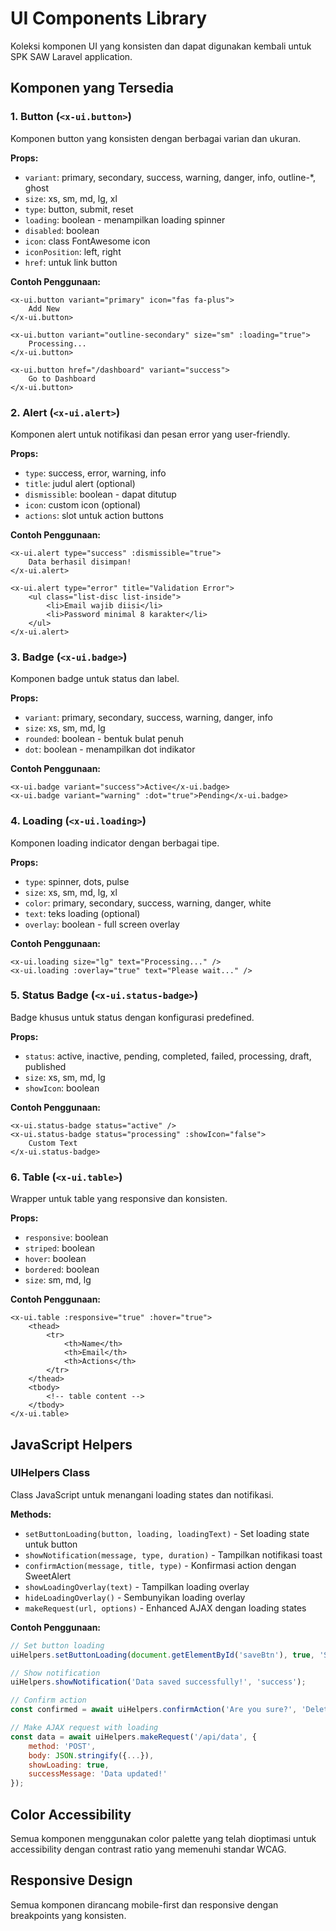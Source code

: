# UI Components Library

Koleksi komponen UI yang konsisten dan dapat digunakan kembali untuk SPK SAW Laravel application.

## Komponen yang Tersedia

### 1. Button (`<x-ui.button>`)
Komponen button yang konsisten dengan berbagai varian dan ukuran.

**Props:**
- `variant`: primary, secondary, success, warning, danger, info, outline-*, ghost
- `size`: xs, sm, md, lg, xl
- `type`: button, submit, reset
- `loading`: boolean - menampilkan loading spinner
- `disabled`: boolean
- `icon`: class FontAwesome icon
- `iconPosition`: left, right
- `href`: untuk link button

**Contoh Penggunaan:**
```blade
<x-ui.button variant="primary" icon="fas fa-plus">
    Add New
</x-ui.button>

<x-ui.button variant="outline-secondary" size="sm" :loading="true">
    Processing...
</x-ui.button>

<x-ui.button href="/dashboard" variant="success">
    Go to Dashboard
</x-ui.button>
```

### 2. Alert (`<x-ui.alert>`)
Komponen alert untuk notifikasi dan pesan error yang user-friendly.

**Props:**
- `type`: success, error, warning, info
- `title`: judul alert (optional)
- `dismissible`: boolean - dapat ditutup
- `icon`: custom icon (optional)
- `actions`: slot untuk action buttons

**Contoh Penggunaan:**
```blade
<x-ui.alert type="success" :dismissible="true">
    Data berhasil disimpan!
</x-ui.alert>

<x-ui.alert type="error" title="Validation Error">
    <ul class="list-disc list-inside">
        <li>Email wajib diisi</li>
        <li>Password minimal 8 karakter</li>
    </ul>
</x-ui.alert>
```

### 3. Badge (`<x-ui.badge>`)
Komponen badge untuk status dan label.

**Props:**
- `variant`: primary, secondary, success, warning, danger, info
- `size`: xs, sm, md, lg
- `rounded`: boolean - bentuk bulat penuh
- `dot`: boolean - menampilkan dot indikator

**Contoh Penggunaan:**
```blade
<x-ui.badge variant="success">Active</x-ui.badge>
<x-ui.badge variant="warning" :dot="true">Pending</x-ui.badge>
```

### 4. Loading (`<x-ui.loading>`)
Komponen loading indicator dengan berbagai tipe.

**Props:**
- `type`: spinner, dots, pulse
- `size`: xs, sm, md, lg, xl
- `color`: primary, secondary, success, warning, danger, white
- `text`: teks loading (optional)
- `overlay`: boolean - full screen overlay

**Contoh Penggunaan:**
```blade
<x-ui.loading size="lg" text="Processing..." />
<x-ui.loading :overlay="true" text="Please wait..." />
```

### 5. Status Badge (`<x-ui.status-badge>`)
Badge khusus untuk status dengan konfigurasi predefined.

**Props:**
- `status`: active, inactive, pending, completed, failed, processing, draft, published
- `size`: xs, sm, md, lg
- `showIcon`: boolean

**Contoh Penggunaan:**
```blade
<x-ui.status-badge status="active" />
<x-ui.status-badge status="processing" :showIcon="false">
    Custom Text
</x-ui.status-badge>
```

### 6. Table (`<x-ui.table>`)
Wrapper untuk table yang responsive dan konsisten.

**Props:**
- `responsive`: boolean
- `striped`: boolean
- `hover`: boolean
- `bordered`: boolean
- `size`: sm, md, lg

**Contoh Penggunaan:**
```blade
<x-ui.table :responsive="true" :hover="true">
    <thead>
        <tr>
            <th>Name</th>
            <th>Email</th>
            <th>Actions</th>
        </tr>
    </thead>
    <tbody>
        <!-- table content -->
    </tbody>
</x-ui.table>
```

## JavaScript Helpers

### UIHelpers Class
Class JavaScript untuk menangani loading states dan notifikasi.

**Methods:**
- `setButtonLoading(button, loading, loadingText)` - Set loading state untuk button
- `showNotification(message, type, duration)` - Tampilkan notifikasi toast
- `confirmAction(message, title, type)` - Konfirmasi action dengan SweetAlert
- `showLoadingOverlay(text)` - Tampilkan loading overlay
- `hideLoadingOverlay()` - Sembunyikan loading overlay
- `makeRequest(url, options)` - Enhanced AJAX dengan loading states

**Contoh Penggunaan:**
```javascript
// Set button loading
uiHelpers.setButtonLoading(document.getElementById('saveBtn'), true, 'Saving...');

// Show notification
uiHelpers.showNotification('Data saved successfully!', 'success');

// Confirm action
const confirmed = await uiHelpers.confirmAction('Are you sure?', 'Delete Item');

// Make AJAX request with loading
const data = await uiHelpers.makeRequest('/api/data', {
    method: 'POST',
    body: JSON.stringify({...}),
    showLoading: true,
    successMessage: 'Data updated!'
});
```

## Color Accessibility

Semua komponen menggunakan color palette yang telah dioptimasi untuk accessibility dengan contrast ratio yang memenuhi standar WCAG.

## Responsive Design

Semua komponen dirancang mobile-first dan responsive dengan breakpoints yang konsisten.